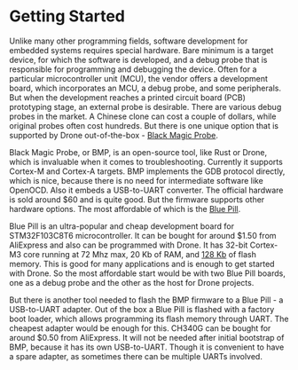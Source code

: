 # Getting Started

Unlike many other programming fields, software development for embedded systems
requires special hardware. Bare minimum is a target device, for which the
software is developed, and a debug probe that is responsible for programming and
debugging the device. Often for a particular microcontroller unit (MCU), the
vendor offers a development board, which incorporates an MCU, a debug probe,
and some peripherals. But when the development reaches a printed circuit board
(PCB) prototyping stage, an external probe is desirable. There are various
debug probes in the market. A Chinese clone can cost a couple of dollars, while
original probes often cost hundreds. But there is one unique option that is
supported by Drone out-of-the-box - [Black Magic Probe](http://black-magic.org/).

Black Magic Probe, or BMP, is an open-source tool, like Rust or Drone, which is
invaluable when it comes to troubleshooting. Currently it supports Cortex-M and
Cortex-A targets. BMP implements the GDB protocol directly, which is nice,
because there is no need for intermediate software like OpenOCD. Also it embeds
a USB-to-UART converter. The official hardware is sold around $60 and is quite
good. But the firmware supports other hardware options. The most affordable of
which is the [Blue
Pill](https://web.archive.org/web/20190524151648/wiki.stm32duino.com/index.php?title=Blue_Pill).

Blue Pill is an ultra-popular and cheap development board for STM32F103C8T6
microcontroller. It can be bought for around $1.50 from AliExpress and also can
be programmed with Drone. It has 32-bit Cortex-M3 core running at 72 Mhz max, 20
Kb of RAM, and [128
Kb](https://web.archive.org/web/20190524151648/wiki.stm32duino.com/index.php?title=Blue_Pill#128_KB_flash_on_C8_version)
of flash memory. This is good for many applications and is enough to get started
with Drone. So the most affordable start would be with two Blue Pill boards, one
as a debug probe and the other as the host for Drone projects.

But there is another tool needed to flash the BMP firmware to a Blue Pill - a
USB-to-UART adapter. Out of the box a Blue Pill is flashed with a factory boot
loader, which allows programming its flash memory through UART. The cheapest
adapter would be enough for this. CH340G can be bought for around $0.50 from
AliExpress. It will not be needed after initial bootstrap of BMP, because it has
its own USB-to-UART. Though it is convenient to have a spare adapter, as
sometimes there can be multiple UARTs involved.
